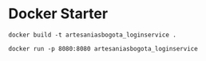 # Docker Starter

```
docker build -t artesaniasbogota_loginservice .
````

```
docker run -p 8080:8080 artesaniasbogota_loginservice
```